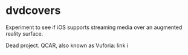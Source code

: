 # dvdcovers
Experiment to see if iOS supports streaming media over an augmented reality surface.

Dead project. QCAR, also known as Vuforia: link i

